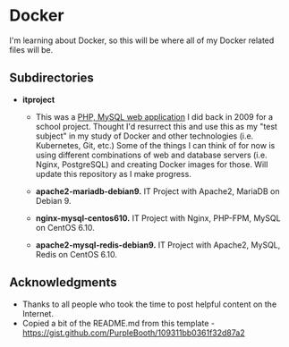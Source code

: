 # Docker

I'm learning about Docker, so this will be where all of my Docker related files will be.

## Subdirectories

* **itproject**
   *  This was a [PHP, MySQL web application](https://bitbucket.org/jsanjuansg/it-project/src/master/) I did back in 2009 for a school project.  Thought I'd resurrect this and use this as my "test subject" in my study of Docker and other technologies (i.e. Kubernetes, Git, etc.)   Some of the things I can think of for now is using different combinations of web and database servers (i.e. Nginx, PostgreSQL) and creating Docker images for those.  Will update this repository as I make progress. 
   
   *  **apache2-mariadb-debian9.**  IT Project with Apache2, MariaDB on Debian 9.
   *  **nginx-mysql-centos610.**  IT Project with Nginx, PHP-FPM, MySQL on CentOS 6.10.
   *  **apache2-mysql-redis-debian9.**  IT Project with Apache2, MySQL, Redis on CentOS 6.10.


## Acknowledgments

*  Thanks to all people who took the time to post helpful content on the Internet.
*  Copied a bit of the README.md from this template -   https://gist.github.com/PurpleBooth/109311bb0361f32d87a2

